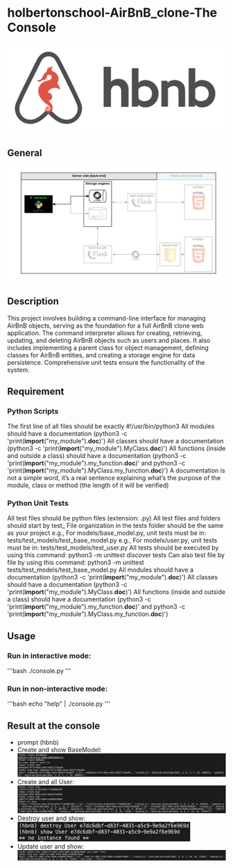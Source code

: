 # holbertonschool-AirBnB_clone-The Console

![Alt text](images/HBNB.png)

## General

![Alt text](images/diagram.png)

## Description
This project involves building a command-line interface for managing AirBnB objects, serving as the foundation for a full AirBnB clone web application. The command interpreter allows for creating, retrieving, updating, and deleting AirBnB objects such as users and places. It also includes implementing a parent class for object management, defining classes for AirBnB entities, and creating a storage engine for data persistence. Comprehensive unit tests ensure the functionality of the system.

## Requirement
### Python Scripts
The first line of all files should be exactly #!/usr/bin/python3
All modules should have a documentation (python3 -c 'print(__import__("my_module").__doc__)')
All classes should have a documentation (python3 -c 'print(__import__("my_module").MyClass.__doc__)')
All functions (inside and outside a class) should have a documentation (python3 -c 'print(__import__("my_module").my_function.__doc__)' and python3 -c 'print(__import__("my_module").MyClass.my_function.__doc__)')
A documentation is not a simple word, it’s a real sentence explaining what’s the purpose of the module, class or method (the length of it will be verified)
### Python Unit Tests
All test files should be python files (extension: .py)
All test files and folders should start by test_
File organization in the tests folder should be the same as your project
    e.g., For models/base_model.py, unit tests must be in: tests/test_models/test_base_model.py
    e.g., For models/user.py, unit tests must be in: tests/test_models/test_user.py
All tests should be executed by using this command: python3 -m unittest discover tests
Can also test file by file by using this command: python3 -m unittest tests/test_models/test_base_model.py
All modules should have a documentation (python3 -c 'print(__import__("my_module").__doc__)')
All classes should have a documentation (python3 -c 'print(__import__("my_module").MyClass.__doc__)')
All functions (inside and outside a class) should have a documentation (python3 -c 'print(__import__("my_module").my_function.__doc__)' and python3 -c 'print(__import__("my_module").MyClass.my_function.__doc__)')

## Usage
### Run in interactive mode:
'''bash
./console.py
'''

### Run in non-interactive mode:
'''bash
echo "help" | ./console.py
'''

## Result at the console
* prompt (hbnb) 
* Create and show BaseModel:
![Alt text](images/create_BaseModel_n_show.png)
* Create and all User:
![Alt text](images/create_user_n_all.png)
* Destroy user and show:
![Alt text](images/destroy_user_n_show.png)
* Update user and show:
![Alt text](images/update_user_n_show.png)
